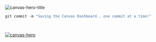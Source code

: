 ![canvas-hero-title](https://media.giphy.com/media/1r8YIXbhk33SJ6s1Sr/giphy.gif)

```javascript
git commit -m "Saving the Canvas Dashboard.. one commit at a time!"
```

</br>

[![canvas-hero](https://media.giphy.com/media/8r2BUb1CT7asdZgkV7/giphy.gif)](https://github.com/Infinite-Actuary/CanvasHero/raw/master/web-ext/web-ext-artifacts/canvas_hero-1.0.1-an%2Bfx.xpi)
